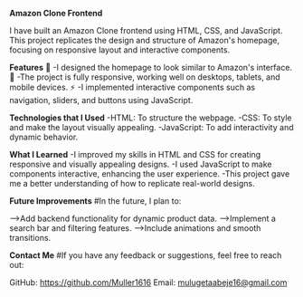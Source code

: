 **Amazon Clone Frontend**

I have built an Amazon Clone frontend using HTML, CSS, and JavaScript.
This project replicates the design and structure of Amazon's homepage, focusing on responsive layout and interactive components.



**Features**
🛒 -I designed the homepage to look similar to Amazon's interface.
🎨 -The project is fully responsive, working well on desktops, tablets, and mobile devices.
⚡ -I implemented interactive components such as navigation, sliders, and buttons using JavaScript.



**Technologies that I Used**
-HTML: To structure the webpage.
-CSS: To style and make the layout visually appealing.
-JavaScript: To add interactivity and dynamic behavior.



**What I Learned**
-I improved my skills in HTML and CSS for creating responsive and visually appealing designs.
-I used JavaScript to make components interactive, enhancing the user experience.
-This project gave me a better understanding of how to replicate real-world designs.



**Future Improvements**
#In the future, I plan to:

-->Add backend functionality for dynamic product data.
-->Implement a search bar and filtering features.
-->Include animations and smooth transitions.




**Contact Me**
#If you have any feedback or suggestions, feel free to reach out:

GitHub: https://github.com/Muller1616
Email: mulugetaabeje16@gmail.com




